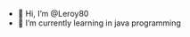 - 👋 Hi, I’m @Leroy80
- 🌱 I’m currently learning in java programming

<!---
Leroy80/Leroy80 is a ✨ special ✨ repository because its `README.md` (this file) appears on your GitHub profile.
You can click the Preview link to take a look at your changes.
--->

